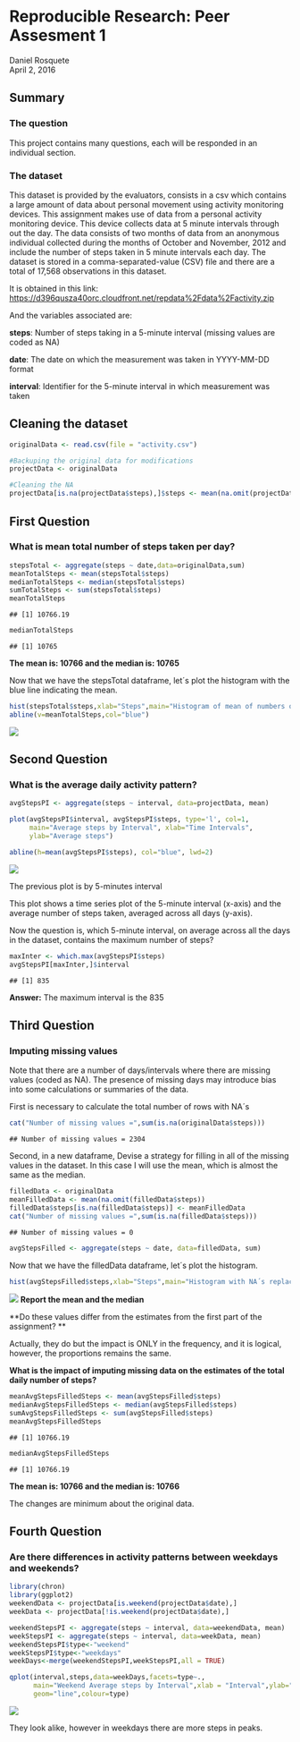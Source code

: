 # Reproducible Research: Peer Assesment 1
Daniel Rosquete  
April 2, 2016  
## Summary

### The question

This project contains many questions, each will be responded in an individual
section.

### The dataset

This dataset is provided by the evaluators, consists in a csv which contains a
large amount of data about personal movement using activity monitoring devices.
This assignment makes use of data from a personal activity monitoring device. This device collects data at 5 minute intervals through out the day. The data consists of two months of data from an anonymous individual collected during the months of October and November, 2012 and include the number of steps taken in 5 minute intervals each day. The dataset is stored in a comma-separated-value (CSV) file and there are a total of 17,568 observations in this dataset.

It is obtained in this link: https://d396qusza40orc.cloudfront.net/repdata%2Fdata%2Factivity.zip

And the variables associated are:

**steps**: Number of steps taking in a 5-minute interval (missing values are coded as NA)

**date**: The date on which the measurement was taken in YYYY-MM-DD format

**interval**: Identifier for the 5-minute interval in which measurement was taken

## Cleaning the dataset




```r
originalData <- read.csv(file = "activity.csv")

#Backuping the original data for modifications
projectData <- originalData

#Cleaning the NA
projectData[is.na(projectData$steps),]$steps <- mean(na.omit(projectData$steps))
```


## First Question
### What is mean total number of steps taken per day?

```r
stepsTotal <- aggregate(steps ~ date,data=originalData,sum)
meanTotalSteps <- mean(stepsTotal$steps)
medianTotalSteps <- median(stepsTotal$steps)
sumTotalSteps <- sum(stepsTotal$steps)
meanTotalSteps
```

```
## [1] 10766.19
```

```r
medianTotalSteps
```

```
## [1] 10765
```

**The mean is: 10766 and the median is: 10765**

Now that we have the stepsTotal dataframe, let´s plot the histogram with the blue line indicating the mean.


```r
hist(stepsTotal$steps,xlab="Steps",main="Histogram of mean of numbers of steps per day")
abline(v=meanTotalSteps,col="blue")
```

![](PA1_template_files/figure-html/unnamed-chunk-4-1.png)

## Second Question
### What is the average daily activity pattern?


```r
avgStepsPI <- aggregate(steps ~ interval, data=projectData, mean)

plot(avgStepsPI$interval, avgStepsPI$steps, type='l', col=1,
     main="Average steps by Interval", xlab="Time Intervals",
     ylab="Average steps")

abline(h=mean(avgStepsPI$steps), col="blue", lwd=2)
```

![](PA1_template_files/figure-html/unnamed-chunk-5-1.png)


The previous plot is by 5-minutes interval

This plot shows a time series plot of the 5-minute interval (x-axis) and the average number of steps taken, averaged across all days (y-axis).

Now the question is, which 5-minute interval, on average across all the days in the dataset, contains the maximum number of steps?

```r
maxInter <- which.max(avgStepsPI$steps)
avgStepsPI[maxInter,]$interval
```

```
## [1] 835
```
**Answer:** The maximum interval is the 835

## Third Question
### Imputing missing values

Note that there are a number of days/intervals where there are missing values (coded as NA). The presence of missing days may introduce bias into some calculations or summaries of the data.

First is necessary to calculate the total number of rows with NA´s

```r
cat("Number of missing values =",sum(is.na(originalData$steps)))
```

```
## Number of missing values = 2304
```
Second, in a new dataframe, Devise a strategy for filling in all of the missing values in the dataset. In this case I will use the mean, which is almost the same as the median.

```r
filledData <- originalData
meanFilledData <- mean(na.omit(filledData$steps))
filledData$steps[is.na(filledData$steps)] <- meanFilledData
cat("Number of missing values =",sum(is.na(filledData$steps)))
```

```
## Number of missing values = 0
```

```r
avgStepsFilled <- aggregate(steps ~ date, data=filledData, sum)
```
Now that we have the filledData dataframe, let´s plot the histogram.

```r
hist(avgStepsFilled$steps,xlab="Steps",main="Histogram with NA´s replacement strategy")
```

![](PA1_template_files/figure-html/unnamed-chunk-9-1.png)
**Report the mean and the median**

**Do these values differ from the estimates from the first part of the assignment? **

Actually, they do but the impact is ONLY in the frequency, and it is logical, however, the proportions remains the same.

**What is the impact of imputing missing data on the estimates of the total daily number of steps?**


```r
meanAvgStepsFilledSteps <- mean(avgStepsFilled$steps)
medianAvgStepsFilledSteps <- median(avgStepsFilled$steps)
sumAvgStepsFilledSteps <- sum(avgStepsFilled$steps)
meanAvgStepsFilledSteps
```

```
## [1] 10766.19
```

```r
medianAvgStepsFilledSteps
```

```
## [1] 10766.19
```

**The mean is: 10766 and the median is: 10766**

The changes are minimum about the original data.

## Fourth Question
### Are there differences in activity patterns between weekdays and weekends?

```r
library(chron)
library(ggplot2)
weekendData <- projectData[is.weekend(projectData$date),]
weekData <- projectData[!is.weekend(projectData$date),]
```

```r
weekendStepsPI <- aggregate(steps ~ interval, data=weekendData, mean)
weekStepsPI <- aggregate(steps ~ interval, data=weekData, mean)
weekendStepsPI$type<-"weekend"
weekStepsPI$type<-"weekdays"
weekDays<-merge(weekendStepsPI,weekStepsPI,all = TRUE)
```

```r
qplot(interval,steps,data=weekDays,facets=type~., 
      main="Weekend Average steps by Interval",xlab = "Interval",ylab="Steps",
      geom="line",colour=type)
```

![](PA1_template_files/figure-html/unnamed-chunk-13-1.png)

They look alike, however in weekdays there are more steps in peaks.
